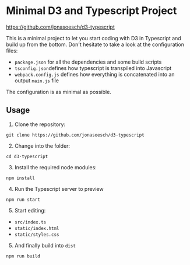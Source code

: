 # Minimal D3 and Typescript Project


https://github.com/jonasoesch/d3-typescript

This is a minimal project to let you start coding with D3 in Typescript and build up from the bottom.
Don't hesitate to take a look at the configuration files:

* `package.json` for all the dependencies and some build scripts
* `tsconfig.json`defines how typescript is transpiled into Javascript
* `webpack.config.js` defines how everything is concatenated into an output `main.js` file

The configuration is as minimal as possible.

## Usage

1. Clone the repository:

```
git clone https://github.com/jonasoesch/d3-typescript
```

2. Change into the folder:

```
cd d3-typescript
```

3. Install the required node modules:

```
npm install
```

4. Run the Typescript server to preview

```
npm run start
```

5. Start editing:
* `src/index.ts`
* `static/index.html`
* `static/styles.css`

5. And finally build into `dist`

```
npm run build
```
